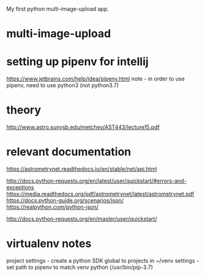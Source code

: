 My first python multi-image-upload app.
# multi-image-upload

# setting up pipenv for intellij
https://www.jetbrains.com/help/idea/pipenv.html
 note - in order to use pipenv, need to use python3 (not python3.7)

# theory
http://www.astro.sunysb.edu/metchev/AST443/lecture15.pdf

# relevant documentation
https://astrometrynet.readthedocs.io/en/stable/net/api.html

http://docs.python-requests.org/en/latest/user/quickstart/#errors-and-exceptions
https://media.readthedocs.org/pdf/astrometrynet/latest/astrometrynet.pdf
https://docs.python-guide.org/scenarios/json/
https://realpython.com/python-json/

http://docs.python-requests.org/en/master/user/quickstart/

# virtualenv notes
project settings - create a python SDK global to projects in ~/venv
settings - set path to pipenv to match venv python (/usr/bin/pip-3.7)